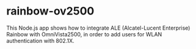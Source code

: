 # rainbow-ov2500
This Node.js app shows how to integrate ALE (Alcatel-Lucent Enterprise) Rainbow with OmniVista2500, in order to add users for WLAN authentication with 802.1X.
